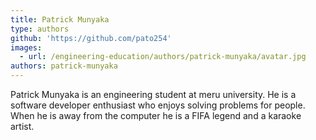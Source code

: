 ```yaml
---
title: Patrick Munyaka
type: authors
github: 'https://github.com/pato254'
images:
  - url: /engineering-education/authors/patrick-munyaka/avatar.jpg
authors: patrick-munyaka
---
```


Patrick Munyaka is an engineering student at meru university. He is a software developer enthusiast who enjoys solving problems for people. When he is away from the computer he is a FIFA legend and a karaoke artist.
